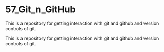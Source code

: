 # 57_Git_n_GitHub
This is a repository for getting interaction with git and github and version controls of git.

This is a repository for getting interaction with git and github and version controls of git.
